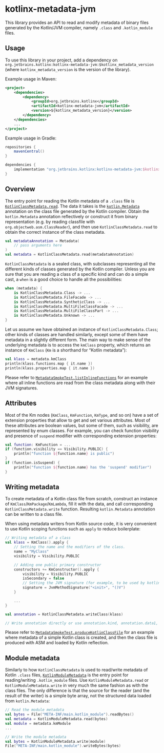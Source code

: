 # kotlinx-metadata-jvm

This library provides an API to read and modify metadata of binary files generated by the Kotlin/JVM compiler, namely `.class` and `.kotlin_module` files.

## Usage

To use this library in your project, add a dependency on `org.jetbrains.kotlinx:kotlinx-metadata-jvm:$kotlinx_metadata_version` (where `kotlinx_metadata_version` is the version of the library).

Example usage in Maven:

```xml
<project>
    <dependencies>
        <dependency>
            <groupId>org.jetbrains.kotlinx</groupId>
            <artifactId>kotlinx-metadata-jvm</artifactId>
            <version>${kotlinx_metadata_version}</version>
        </dependency>
    </dependencies>
    ...
</project>
```

Example usage in Gradle:

```gradle
repositories {
    mavenCentral()
}

dependencies {
    implementation "org.jetbrains.kotlinx:kotlinx-metadata-jvm:$kotlinx_metadata_version"
}
```

## Overview

The entry point for reading the Kotlin metadata of a `.class` file is [`KotlinClassMetadata.read`](src/kotlinx/metadata/jvm/KotlinClassMetadata.kt).
The data it takes is the [`kotlin.Metadata`](../../stdlib/jvm/runtime/kotlin/Metadata.kt) annotation on the class file generated by the Kotlin compiler.
Obtain the `kotlin.Metadata` annotation reflectively or construct it from binary representation (e.g. by reading classfile with `org.objectweb.asm.ClassReader`),
and then use `KotlinClassMetadata.read` to obtain the correct instance of the class metadata.

```kotlin
val metadataAnnotation = Metadata(
    // pass arguments here
)
val metadata = KotlinClassMetadata.read(metadataAnnotation)
```

`KotlinClassMetadata` is a sealed class, with subclasses representing all the different kinds of classes generated by the Kotlin compiler.
Unless you are sure that you are reading a class of a specific kind and can do a simple cast, a `when` is a good choice to handle all the possibilities:

```kotlin
when (metadata) {
    is KotlinClassMetadata.Class -> ...
    is KotlinClassMetadata.FileFacade -> ...
    is KotlinClassMetadata.SyntheticClass -> ...
    is KotlinClassMetadata.MultiFileClassFacade -> ...
    is KotlinClassMetadata.MultiFileClassPart -> ...
    is KotlinClassMetadata.Unknown -> ...
}
```

Let us assume we have obtained an instance of `KotlinClassMetadata.Class`; other kinds of classes are handled similarly, except some of them have metadata in a slightly different form.
The main way to make sense of the underlying metadata is to access the `kmClass` property, which returns an instance of `KmClass` (`Km` is a shorthand for “Kotlin metadata”):

```kotlin
val klass = metadata.kmClass
println(klass.functions.map { it.name })
println(klass.properties.map { it.name })
```

Please refer to [`MetadataSmokeTest.listInlineFunctions`](test/kotlinx/metadata/test/MetadataSmokeTest.kt) for an example where all inline functions are read from the class metadata along with their JVM signatures.

## Attributes

Most of the Km nodes (`KmClass`, `KmFunction`, `KmType`, and so on) have a set of extension properties that allow to get and set various attributes.
Most of these attributes are boolean values, but some of them, such as visibility, are represented by enum classes.
For example, you can check function visibility and presence of `suspend` modifier with corresponding extension properties:

```kotlin
val function: KmFunction = ...
if (function.visibility == Visibility.PUBLIC) {
    println("function ${function.name} is public")
}
if (function.isSuspend) {
    println("function ${function.name} has the 'suspend' modifier")
}
```

## Writing metadata

To create metadata of a Kotlin class file from scratch, construct an instance of `KmClass`/`KmPackage`/`KmLambda`, fill it with the data, and call corresponding `KotlinClassMetadata.write` function.
Resulting `kotlin.Metadata` annotation can be written to a class file.

When using metadata writers from Kotlin source code, it is very convenient to use Kotlin scoping functions such as `apply` to reduce boilerplate:

```kotlin
// Writing metadata of a class
val klass = KmClass().apply {
    // Setting the name and the modifiers of the class.
    name = "MyClass"
    visibility = Visibility.PUBLIC

    // Adding one public primary constructor
    constructors += KmConstructor().apply {
        visibility = Visibility.PUBLIC
        isSecondary = false
        // Setting the JVM signature (for example, to be used by kotlin-reflect)
        signature = JvmMethodSignature("<init>", "()V")
    }

    ...
}

val annotation = KotlinClassMetadata.writeClass(klass)

// Write annotation directly or use annotation.kind, annotation.data1, annotation.data2, etc.
```

Please refer to [`MetadataSmokeTest.produceKotlinClassFile`](test/kotlinx/metadata/test/MetadataSmokeTest.kt) for an example where metadata of a simple Kotlin class is created,
and then the class file is produced with ASM and loaded by Kotlin reflection.

## Module metadata

Similarly to how `KotlinClassMetadata` is used to read/write metadata of Kotlin `.class` files, [`KotlinModuleMetadata`](src/kotlinx/metadata/jvm/KotlinModuleMetadata.kt)
is the entry point for reading/writing `.kotlin_module` files. Use `KotlinModuleMetadata.read` or `KotlinModuleMetadata.write` in very much the same fashion as with the class files.
The only difference is that the source for the reader (and the result of the writer) is a simple byte array, not the structured data loaded from `kotlin.Metadata`:

```kotlin
// Read the module metadata
val bytes = File("META-INF/main.kotlin_module").readBytes()
val metadata = KotlinModuleMetadata.read(bytes)
val module = metadata.kmModule
...

// Write the module metadata
val bytes = KotlinModuleMetadata.write(module)
File("META-INF/main.kotlin_module").writeBytes(bytes)
```
